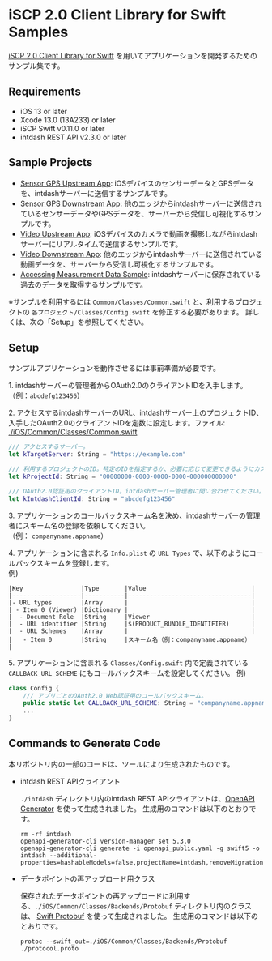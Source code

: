 # iSCP 2.0 Client Library for Swift Samples

[iSCP 2.0 Client Library for Swift](https://github.com/aptpod/iscp-swift) を用いてアプリケーションを開発するためのサンプル集です。

## Requirements

- iOS 13 or later
- Xcode 13.0 (13A233) or later
- iSCP Swift v0.11.0 or later
- intdash REST API v2.3.0 or later

## Sample Projects

- [Sensor GPS Upstream App](./iOS/SensorGPSUpstreamApp): iOSデバイスのセンサーデータとGPSデータを、intdashサーバーに送信するサンプルです。
- [Sensor GPS Downstream App](./iOS/SensorGPSDownstreamApp): 他のエッジからintdashサーバーに送信されているセンサーデータやGPSデータを、サーバーから受信し可視化するサンプルです。
- [Video Upstream App](./iOS/VideoUpstreamApp): iOSデバイスのカメラで動画を撮影しながらintdashサーバーにリアルタイムで送信するサンプルです。
- [Video Downstream App](./iOS/VideoDownstreamApp): 他のエッジからintdashサーバーに送信されている動画データを、サーバーから受信し可視化するサンプルです。
- [Accessing Measurement Data Sample](./iOS/AccessingMeasurementDataSample): intdashサーバーに保存されている過去のデータを取得するサンプルです。

※サンプルを利用するには `Common/Classes/Common.swift` と、利用するプロジェクトの `各プロジェクト/Classes/Config.swift` を修正する必要があります。
詳しくは、次の「Setup」を参照してください。

## Setup

サンプルアプリケーションを動作させるには事前準備が必要です。

1\. intdashサーバーの管理者からOAuth2.0のクライアントIDを入手します。  
（例：`abcdefg123456`）

2\. アクセスするintdashサーバーのURL、intdashサーバー上のプロジェクトID、入手したOAuth2.0のクライアントIDを定数に設定します。ファイル: [./iOS/Common/Classes/Common.swift](./iOS/Common/Classes/Common.swift)

```swift
/// アクセスするサーバー。
let kTargetServer: String = "https://example.com"

/// 利用するプロジェクトのID。特定のIDを指定するか、必要に応じて変更できるようにカスタマイズしてください。
let kProjectId: String = "00000000-0000-0000-0000-000000000000"

/// OAuth2.0認証用のクライアントID。intdashサーバー管理者に問い合わせてください。
let kIntdashClientId: String = "abcdefg123456"
```
3\. アプリケーションのコールバックスキーム名を決め、intdashサーバーの管理者にスキーム名の登録を依頼してください。  
（例： `companyname.appname`）

4\. アプリケーションに含まれる `Info.plist` の `URL Types` で、以下のようにコールバックスキームを登録します。  
例)
    
    |Key                |Type       |Value                             |
    |-------------------|-----------|----------------------------------|
    |- URL types        |Array      |                                  |
    | - Item 0 (Viewer) |Dictionary |                                  |
    |  - Document Role  |String     |Viewer                            |
    |  - URL identifier |String     |$(PRODUCT_BUNDLE_IDENTIFIER)      |
    |  - URL Schemes    |Array      |                                  |
    |   - Item 0        |String     |スキーム名（例：companyname.appname）   |

5\. アプリケーションに含まれる `Classes/Config.swift` 内で定義されている `CALLBACK_URL_SCHEME` にもコールバックスキームを設定してください。
例)

```swift
class Config {
    /// アプリごとのOAuth2.0 Web認証用のコールバックスキーム。
    public static let CALLBACK_URL_SCHEME: String = "companyname.appname://oauth2/callback"
    ...
}
```

## Commands to Generate Code

本リポジトリ内の一部のコードは、ツールにより生成されたものです。

- intdash REST APIクライアント

  `./intdash` ディレクトリ内のintdash REST APIクライアントは、[OpenAPI Generator](https://github.com/OpenAPITools/openapi-generator) を使って生成されました。
  生成用のコマンドは以下のとおりです。

  ```
  rm -rf intdash
  openapi-generator-cli version-manager set 5.3.0
  openapi-generator-cli generate -i openapi_public.yaml -g swift5 -o intdash --additional-properties=hashableModels=false,projectName=intdash,removeMigrationProjectNameClass=true
  ```

- データポイントの再アップロード用クラス

  保存されたデータポイントの再アップロードに利用する、`./iOS/Common/Classes/Backends/Protobuf` ディレクトリ内のクラスは、 [Swift Protobuf](https://github.com/apple/swift-protobuf) を使って生成されました。
  生成用のコマンドは以下のとおりです。

  ```
  protoc --swift_out=./iOS/Common/Classes/Backends/Protobuf ./protocol.proto
  ```
